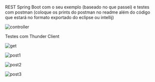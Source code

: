 REST Spring Boot com o seu exemplo (baseado no que passei) e testes com postman (coloque os prints do postman no readme além do código que estará no formato exportado do eclipse ou intellij)


![controller](https://github.com/user-attachments/assets/1b5fd620-c6ce-43f3-ad82-bdadef1a8b8d)

Testes com Thunder Client

![get](https://github.com/user-attachments/assets/607c94aa-62f4-413e-a08c-d62655f9d1e0)


![post1](https://github.com/user-attachments/assets/4244e5a1-765a-4c81-b6d3-b9524f0a9fe7)

![post2](https://github.com/user-attachments/assets/be44da0b-3003-40a8-92ca-82ec84af93bc)

![post3](https://github.com/user-attachments/assets/24f19dfe-399f-4cca-bc7a-aaf386f906cf)
